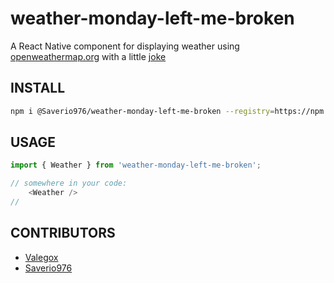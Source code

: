 # weather-monday-left-me-broken

A React Native component for displaying weather using [openweathermap.org](https://openweathermap.org/current#one) with a little [joke](https://www.npmjs.com/package/monday-left-me-broken)

## INSTALL

```bash
npm i @Saverio976/weather-monday-left-me-broken --registry=https://npm.pkg.github.com/
```

## USAGE

```js
import { Weather } from 'weather-monday-left-me-broken';

// somewhere in your code:
    <Weather />
//
```

## CONTRIBUTORS

- [Valegox](https://github.com/valegox)
- [Saverio976](https://github.com/Saverio976)
